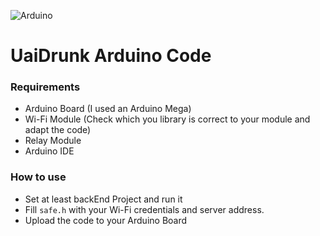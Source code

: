 <div>
  <p>
    <img src= "https://img.shields.io/badge/Arduino-00979D?style=for-the-badge&logo=Arduino&logoColor=white" alt="Arduino"/>
  </p>
</div>

# UaiDrunk Arduino Code

### Requirements
- Arduino Board (I used an Arduino Mega)
- Wi-Fi Module (Check which you library is correct to your module and adapt the code)
- Relay Module
- Arduino IDE

### How to use
- Set at least backEnd Project and run it
- Fill `safe.h` with your Wi-Fi credentials and server address.
- Upload the code to your Arduino Board
